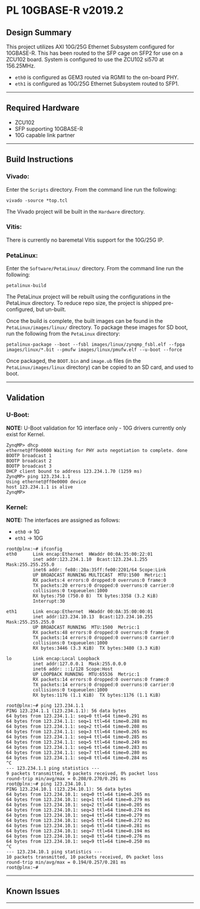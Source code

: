 # PL 10GBASE-R v2019.2

## **Design Summary**

This project utilizes AXI 10G/25G Ethernet Subsystem configured for 10GBASE-R. This has been routed to the SFP cage on SFP2 for use on a ZCU102 board. System is configured to use the ZCU102 si570 at 156.25MHz.

- `eth0` is configured as GEM3 routed via RGMII to the on-board PHY.
- `eth1` is configured as 10G/25G Ethernet Subsystem routed to SFP1.

---

## **Required Hardware**

- ZCU102
- SFP supporting 10GBASE-R
- 10G capable link partner

---

## **Build Instructions**

### **Vivado:**

Enter the `Scripts` directory. From the command line run the following:

`vivado -source *top.tcl`

The Vivado project will be built in the `Hardware` directory.

### **Vitis**:

There is currently no baremetal Vitis support for the 10G/25G IP.

### **PetaLinux**:

Enter the `Software/PetaLinux/` directory. From the command line run the following:

`petalinux-build`

The PetaLinux project will be rebuilt using the configurations in the PetaLinux directory. To reduce repo size, the project is shipped pre-configured, but un-built.

Once the build is complete, the built images can be found in the `PetaLinux/images/linux/`
directory. To package these images for SD boot, run the following from the `PetaLinux` directory:

`petalinux-package --boot --fsbl images/linux/zynqmp_fsbl.elf --fpga images/linux/*.bit --pmufw images/linux/pmufw.elf --u-boot --force`

Once packaged, the `BOOT.bin` and `image.ub` files (in the `PetaLinux/images/linux` directory) can be copied to an SD card, and used to boot.

---

## **Validation**
### **U-Boot:**
**NOTE:** U-Boot validation for 1G interface only - 10G drivers currently only exist for Kernel.
```
ZynqMP> dhcp
ethernet@ff0e0000 Waiting for PHY auto negotiation to complete. done
BOOTP broadcast 1
BOOTP broadcast 2
BOOTP broadcast 3
DHCP client bound to address 123.234.1.70 (1259 ms)
ZynqMP> ping 123.234.1.1
Using ethernet@ff0e0000 device
host 123.234.1.1 is alive
ZynqMP>
```
### **Kernel:**
**NOTE:** The interfaces are assigned as follows:
 - `eth0` -> 1G
 - `eth1` -> 10G
```
root@plnx:~# ifconfig
eth0      Link encap:Ethernet  HWaddr 00:0A:35:00:22:01
          inet addr:123.234.1.10  Bcast:123.234.1.255  Mask:255.255.255.0
          inet6 addr: fe80::20a:35ff:fe00:2201/64 Scope:Link
          UP BROADCAST RUNNING MULTICAST  MTU:1500  Metric:1
          RX packets:4 errors:0 dropped:0 overruns:0 frame:0
          TX packets:20 errors:0 dropped:0 overruns:0 carrier:0
          collisions:0 txqueuelen:1000
          RX bytes:750 (750.0 B)  TX bytes:3358 (3.2 KiB)
          Interrupt:30

eth1      Link encap:Ethernet  HWaddr 00:0A:35:00:00:01
          inet addr:123.234.10.13  Bcast:123.234.10.255  Mask:255.255.255.0
          UP BROADCAST RUNNING  MTU:1500  Metric:1
          RX packets:48 errors:0 dropped:0 overruns:0 frame:0
          TX packets:14 errors:0 dropped:0 overruns:0 carrier:0
          collisions:0 txqueuelen:1000
          RX bytes:3446 (3.3 KiB)  TX bytes:3480 (3.3 KiB)

lo        Link encap:Local Loopback
          inet addr:127.0.0.1  Mask:255.0.0.0
          inet6 addr: ::1/128 Scope:Host
          UP LOOPBACK RUNNING  MTU:65536  Metric:1
          RX packets:14 errors:0 dropped:0 overruns:0 frame:0
          TX packets:14 errors:0 dropped:0 overruns:0 carrier:0
          collisions:0 txqueuelen:1000
          RX bytes:1176 (1.1 KiB)  TX bytes:1176 (1.1 KiB)

root@plnx:~# ping 123.234.1.1
PING 123.234.1.1 (123.234.1.1): 56 data bytes
64 bytes from 123.234.1.1: seq=0 ttl=64 time=0.291 ms
64 bytes from 123.234.1.1: seq=1 ttl=64 time=0.288 ms
64 bytes from 123.234.1.1: seq=2 ttl=64 time=0.208 ms
64 bytes from 123.234.1.1: seq=3 ttl=64 time=0.265 ms
64 bytes from 123.234.1.1: seq=4 ttl=64 time=0.285 ms
64 bytes from 123.234.1.1: seq=5 ttl=64 time=0.249 ms
64 bytes from 123.234.1.1: seq=6 ttl=64 time=0.283 ms
64 bytes from 123.234.1.1: seq=7 ttl=64 time=0.280 ms
64 bytes from 123.234.1.1: seq=8 ttl=64 time=0.284 ms
^C
--- 123.234.1.1 ping statistics ---
9 packets transmitted, 9 packets received, 0% packet loss
round-trip min/avg/max = 0.208/0.270/0.291 ms
root@plnx:~# ping 123.234.10.1
PING 123.234.10.1 (123.234.10.1): 56 data bytes
64 bytes from 123.234.10.1: seq=0 ttl=64 time=0.265 ms
64 bytes from 123.234.10.1: seq=1 ttl=64 time=0.279 ms
64 bytes from 123.234.10.1: seq=2 ttl=64 time=0.205 ms
64 bytes from 123.234.10.1: seq=3 ttl=64 time=0.274 ms
64 bytes from 123.234.10.1: seq=4 ttl=64 time=0.279 ms
64 bytes from 123.234.10.1: seq=5 ttl=64 time=0.272 ms
64 bytes from 123.234.10.1: seq=6 ttl=64 time=0.281 ms
64 bytes from 123.234.10.1: seq=7 ttl=64 time=0.194 ms
64 bytes from 123.234.10.1: seq=8 ttl=64 time=0.276 ms
64 bytes from 123.234.10.1: seq=9 ttl=64 time=0.250 ms
^C
--- 123.234.10.1 ping statistics ---
10 packets transmitted, 10 packets received, 0% packet loss
round-trip min/avg/max = 0.194/0.257/0.281 ms
root@plnx:~#
```
---

## **Known Issues**

---
